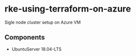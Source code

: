# rke-using-terraform-on-azure

Sigle node cluster setup on Azure VM

## Components

* UbuntuServer 18.04-LTS
